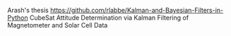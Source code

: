 Arash's thesis
https://github.com/rlabbe/Kalman-and-Bayesian-Filters-in-Python
CubeSat Attitude Determination via Kalman Filtering of Magnetometer and Solar Cell Data